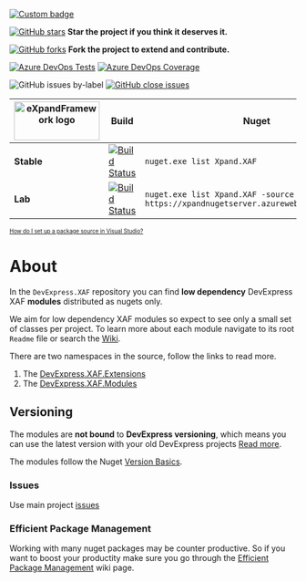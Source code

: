 [![Custom badge](https://img.shields.io/endpoint.svg?label=Nuget.org&url=https%3A%2F%2Fxpandnugetstats.azurewebsites.net%2Fapi%2Ftotals%2FXAF)](https://www.nuget.org/packages?q=Xpand.XAF) 

[![GitHub stars](https://img.shields.io/github/stars/eXpandFramework/DevExpress.XAF.svg)](https://github.com/eXpandFramework/DevExpress.XAF/stargazers) **Star the project if you think it deserves it.** 

[![GitHub forks](https://img.shields.io/github/forks/eXpandFramework/DevExpress.XAF.svg)](https://github.com/eXpandFramework/DevExpress.XAF/network) **Fork the project to extend and contribute.**

[![Azure DevOps Tests](https://img.shields.io/azure-devops/tests/expandDevOps/expandframework/25.svg?logo=azuredevops)](https://dev.azure.com/eXpandDevOps/eXpandFramework/_build/latest?definitionId=25) [![Azure DevOps Coverage](https://img.shields.io/azure-devops/coverage/eXpandDevOps/expandframework/25.svg?logo=azuredevops)](https://dev.azure.com/eXpandDevOps/eXpandFramework/_build/latest?definitionId=25)

![GitHub issues by-label](https://img.shields.io/github/issues/expandframework/expand/Standalone_XAF_Modules.svg) [![GitHub close issues](https://img.shields.io/github/issues-closed/eXpandFramework/eXpand/Standalone_XAF_Modules.svg)](https://github.com/eXpandFramework/eXpand/issues?utf8=%E2%9C%93&q=is%3Aissue+is%3Aclosed+sort%3Aupdated-desc+label%3AXAF+)


| <img src="http://logo.expandframework.com" width=150 height=68 alt="eXpandFramework logo"/> | Build | Nuget
|----------|--------|--------
**Stable**|[![Build Status](https://dev.azure.com/eXpandDevOps/eXpandFramework/_apis/build/status/DevExpress.XAF-Release?branchName=master)](https://dev.azure.com/eXpandDevOps/eXpandFramework/_build/latest?definitionId=25&branchName=master)|`nuget.exe list Xpand.XAF`
**Lab**|[![Build Status](https://dev.azure.com/eXpandDevOps/eXpandFramework/_apis/build/status/Packages/XAF-Lab?branchName=lab)](https://dev.azure.com/eXpandDevOps/eXpandFramework/_build/latest?definitionId=23?branchName=lab)|`nuget.exe list Xpand.XAF -source https://xpandnugetserver.azurewebsites.net/nuget`
<sub><sup>[How do I set up a package source in Visual Studio?](https://go.microsoft.com/fwlink/?linkid=698608)</sup></sub>

# About
In the `DevExpress.XAF` repository you can find **low dependency** DevExpress XAF **modules** distributed as nugets only. 

We aim for low dependency XAF modules so expect to see only a small set of classes per project. To learn more about each module navigate to its root `Readme` file or search the [Wiki](http://xaf.wiki.expandframework.com).

There are two namespaces in the source, follow the links to read more. 
1. The [DevExpress.XAF.Extensions](https://github.com/eXpandFramework/XAF/blob/master/src/Extensions/)
2. The [DevExpress.XAF.Modules](https://github.com/eXpandFramework/XAF/tree/master/src/Modules)

## Versioning
The modules are **not bound** to **DevExpress versioning**, which means you can use the latest version with your old DevExpress projects [Read more](https://github.com/eXpandFramework/XAF/tree/master/tools/Xpand.VersionConverter).

The modules follow the Nuget [Version Basics](https://docs.microsoft.com/en-us/nuget/reference/package-versioning#version-basics).

### Issues
Use main project [issues](https://github.com/eXpandFramework/eXpand/issues/new?assignees=apobekiaris&labels=Question%2C+XAF&template=xaf--question.md&title=)

### Efficient Package Management

Working with many nuget packages may be counter productive. So if you want to boost your productity make sure you go through the [Efficient Package Management](https://github.com/eXpandFramework/DevExpress.XAF/wiki/Efficient-package-management) wiki page.
